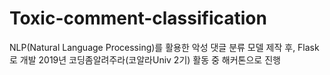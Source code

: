 # Toxic-comment-classification
NLP(Natural Language Processing)를 활용한 악성 댓글 분류 모델 제작 후, Flask로 개발
2019년 코딩좀알려주라(코알라Univ 2기) 활동 중 해커톤으로 진행
